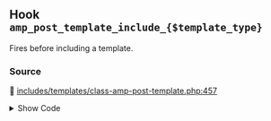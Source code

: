 ## Hook `amp_post_template_include_{$template_type}`


Fires before including a template.

### Source

:link: [includes/templates/class-amp-post-template.php:457](../../includes/templates/class-amp-post-template.php#L457)

<details>
<summary>Show Code</summary>

```php
do_action( "amp_post_template_include_{$template_type}", $this );
```

</details>
